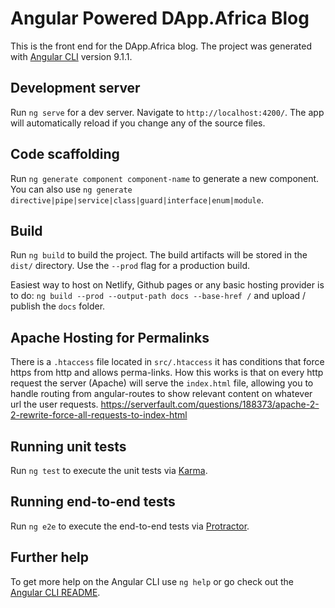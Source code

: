 # Angular Powered DApp.Africa Blog

This is the front end for the DApp.Africa blog. The project was generated with [Angular CLI](https://github.com/angular/angular-cli) version 9.1.1.

## Development server

Run `ng serve` for a dev server. Navigate to `http://localhost:4200/`. The app will automatically reload if you change any of the source files.

## Code scaffolding

Run `ng generate component component-name` to generate a new component. You can also use `ng generate directive|pipe|service|class|guard|interface|enum|module`.

## Build

Run `ng build` to build the project. The build artifacts will be stored in the `dist/` directory. Use the `--prod` flag for a production build.

Easiest way to host on Netlify, Github pages or any basic hosting provider is to do: `ng build --prod --output-path docs --base-href /` and upload / publish the `docs` folder.

## Apache Hosting for Permalinks

There is a `.htaccess` file located in `src/.htaccess` it has conditions that force https from http and allows perma-links. How this works is that on every http request the server (Apache) will serve the `index.html` file, allowing you to handle routing from angular-routes to show relevant content on whatever url the user requests. https://serverfault.com/questions/188373/apache-2-2-rewrite-force-all-requests-to-index-html

## Running unit tests

Run `ng test` to execute the unit tests via [Karma](https://karma-runner.github.io).

## Running end-to-end tests

Run `ng e2e` to execute the end-to-end tests via [Protractor](http://www.protractortest.org/).

## Further help

To get more help on the Angular CLI use `ng help` or go check out the [Angular CLI README](https://github.com/angular/angular-cli/blob/master/README.md).

